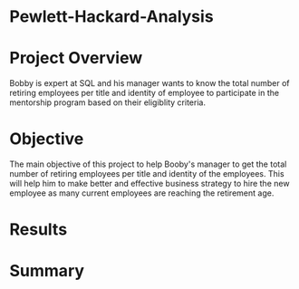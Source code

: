 # Pewlett-Hackard-Analysis

# Project Overview
Bobby is expert at SQL and his manager wants to know the total number of retiring employees per title and identity of employee to participate in the mentorship program based on their eligiblity criteria.

# Objective
The main objective of this project to help Booby's manager to get the total number of retiring employees per title and identity of the employees. This will help him to make better and effective business strategy to hire the new employee as many current employees are reaching the retirement age.

# Results



# Summary
